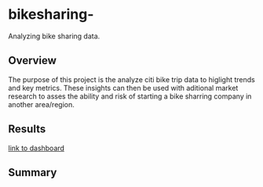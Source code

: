 # bikesharing-
Analyzing bike sharing data.

## Overview 

The purpose of this project is the analyze citi bike trip data to higlight trends and key metrics. These insights can then be used with aditional market research to asses the ability and risk of starting a bike sharring company in another area/region.

## Results 

[link to dashboard](https://public.tableau.com/profile/donnie1554#!/vizhome/CitiBikeAnalysis_16114678641100/CitiBikeAugustTripsAnalysis?publish=yes)
## Summary 
